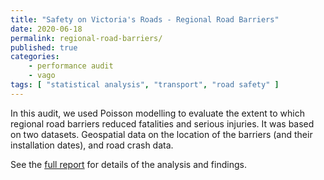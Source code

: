 ```yaml
---
title: "Safety on Victoria's Roads - Regional Road Barriers"
date: 2020-06-18
permalink: regional-road-barriers/
published: true
categories:
    - performance audit
    - vago
tags: [ "statistical analysis", "transport", "road safety" ]
---
```


In this audit, we used Poisson modelling to evaluate the extent to which regional road barriers reduced fatalities and serious injuries. It was based on two datasets. Geospatial data on the location of the barriers (and their installation dates), and road crash data.

See the [full report](https://www.audit.vic.gov.au/report/safety-victorias-roads-regional-road-barriers) for details of the analysis and findings.